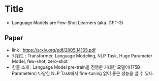 ﻿# Title
- Language Models are Few-Shot Learners (aka. GPT-3)

## Paper

- link : https://arxiv.org/pdf/2005.14165.pdf
- 키워드 : Transformer, Language Modeling, NLP Task, Huge Parameter Model, few-shot, zero-shot
- 한줄 소개 : Language Model pre-train을 진행한 거대한 모델이(175B Parameters) 다양한 NLP Task에서 fine-tuning 없이 좋은 성능을 낼 수 있다.
